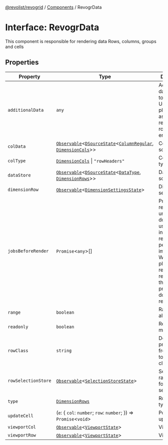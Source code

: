 [@revolist/revogrid](README.md) / [Components](Namespace.Components.md) / RevogrData

# Interface: RevogrData

This component is responsible for rendering data
Rows, columns, groups and cells

## Properties

| Property | Type | Description | Defined in |
| ------ | ------ | ------ | ------ |
| `additionalData` | `any` | Additional data to pass to renderer Used in plugins such as vue or react to pass root app entity to cells | [src/components.d.ts:302](https://github.com/revolist/revogrid/blob/04dd894203fb683ca28026a56e8b7c79feca958d/src/components.d.ts#L302) |
| `colData` | [`Observable`](TypeAlias.Observable.md)\<[`DSourceState`](TypeAlias.DSourceState.md)\<[`ColumnRegular`](Interface.ColumnRegular.md), [`DimensionCols`](TypeAlias.DimensionCols.md)\>\> | Column source | [src/components.d.ts:306](https://github.com/revolist/revogrid/blob/04dd894203fb683ca28026a56e8b7c79feca958d/src/components.d.ts#L306) |
| `colType` | [`DimensionCols`](TypeAlias.DimensionCols.md) \| `"rowHeaders"` | Column data type | [src/components.d.ts:310](https://github.com/revolist/revogrid/blob/04dd894203fb683ca28026a56e8b7c79feca958d/src/components.d.ts#L310) |
| `dataStore` | [`Observable`](TypeAlias.Observable.md)\<[`DSourceState`](TypeAlias.DSourceState.md)\<[`DataType`](TypeAlias.DataType.md), [`DimensionRows`](TypeAlias.DimensionRows.md)\>\> | Data rows source | [src/components.d.ts:314](https://github.com/revolist/revogrid/blob/04dd894203fb683ca28026a56e8b7c79feca958d/src/components.d.ts#L314) |
| `dimensionRow` | [`Observable`](TypeAlias.Observable.md)\<[`DimensionSettingsState`](Interface.DimensionSettingsState.md)\> | Dimension settings Y | [src/components.d.ts:318](https://github.com/revolist/revogrid/blob/04dd894203fb683ca28026a56e8b7c79feca958d/src/components.d.ts#L318) |
| `jobsBeforeRender` | `Promise`\<`any`\>[] | Prevent rendering until job is done. Can be used for initial rendering performance improvement. When several plugins require initial rendering this will prevent double initial rendering. | [src/components.d.ts:322](https://github.com/revolist/revogrid/blob/04dd894203fb683ca28026a56e8b7c79feca958d/src/components.d.ts#L322) |
| `range` | `boolean` | Range allowed | [src/components.d.ts:326](https://github.com/revolist/revogrid/blob/04dd894203fb683ca28026a56e8b7c79feca958d/src/components.d.ts#L326) |
| `readonly` | `boolean` | Readonly mode | [src/components.d.ts:330](https://github.com/revolist/revogrid/blob/04dd894203fb683ca28026a56e8b7c79feca958d/src/components.d.ts#L330) |
| `rowClass` | `string` | Defines property from which to read row class | [src/components.d.ts:334](https://github.com/revolist/revogrid/blob/04dd894203fb683ca28026a56e8b7c79feca958d/src/components.d.ts#L334) |
| `rowSelectionStore` | [`Observable`](TypeAlias.Observable.md)\<[`SelectionStoreState`](TypeAlias.SelectionStoreState.md)\> | Selection, range, focus for row selection | [src/components.d.ts:338](https://github.com/revolist/revogrid/blob/04dd894203fb683ca28026a56e8b7c79feca958d/src/components.d.ts#L338) |
| `type` | [`DimensionRows`](TypeAlias.DimensionRows.md) | Row data type | [src/components.d.ts:342](https://github.com/revolist/revogrid/blob/04dd894203fb683ca28026a56e8b7c79feca958d/src/components.d.ts#L342) |
| `updateCell` | (`e`: \{ `col`: `number`; `row`: `number`; \}) => `Promise`\<`void`\> | Pointed cell update. | [src/components.d.ts:346](https://github.com/revolist/revogrid/blob/04dd894203fb683ca28026a56e8b7c79feca958d/src/components.d.ts#L346) |
| `viewportCol` | [`Observable`](TypeAlias.Observable.md)\<[`ViewportState`](Interface.ViewportState.md)\> | Viewport X | [src/components.d.ts:350](https://github.com/revolist/revogrid/blob/04dd894203fb683ca28026a56e8b7c79feca958d/src/components.d.ts#L350) |
| `viewportRow` | [`Observable`](TypeAlias.Observable.md)\<[`ViewportState`](Interface.ViewportState.md)\> | Viewport Y | [src/components.d.ts:354](https://github.com/revolist/revogrid/blob/04dd894203fb683ca28026a56e8b7c79feca958d/src/components.d.ts#L354) |
